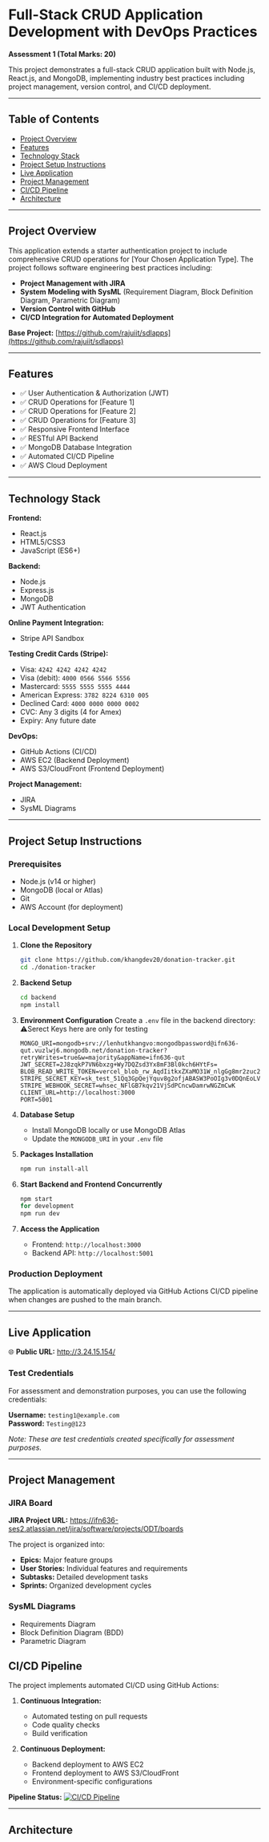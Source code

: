 # Full-Stack CRUD Application Development with DevOps Practices

**Assessment 1 (Total Marks: 20)**

This project demonstrates a full-stack CRUD application built with Node.js, React.js, and MongoDB, implementing industry best practices including project management, version control, and CI/CD deployment.

---

## Table of Contents

-   [Project Overview](#project-overview)
-   [Features](#features)
-   [Technology Stack](#technology-stack)
-   [Project Setup Instructions](#project-setup-instructions)
-   [Live Application](#live-application)
-   [Project Management](#project-management)
-   [CI/CD Pipeline](#cicd-pipeline)
-   [Architecture](#architecture)

---

## Project Overview

This application extends a starter authentication project to include comprehensive CRUD operations for [Your Chosen Application Type]. The project follows software engineering best practices including:

-   **Project Management with JIRA**
-   **System Modeling with SysML** (Requirement Diagram, Block Definition Diagram, Parametric Diagram)
-   **Version Control with GitHub**
-   **CI/CD Integration for Automated Deployment**

**Base Project:** [https://github.com/rajuiit/sdlapps](https://github.com/rajuiit/sdlapps)

---

## Features

-   ✅ User Authentication & Authorization (JWT)
-   ✅ CRUD Operations for [Feature 1]
-   ✅ CRUD Operations for [Feature 2]
-   ✅ CRUD Operations for [Feature 3]
-   ✅ Responsive Frontend Interface
-   ✅ RESTful API Backend
-   ✅ MongoDB Database Integration
-   ✅ Automated CI/CD Pipeline
-   ✅ AWS Cloud Deployment

---

## Technology Stack

**Frontend:**

-   React.js
-   HTML5/CSS3
-   JavaScript (ES6+)

**Backend:**

-   Node.js
-   Express.js
-   MongoDB
-   JWT Authentication

**Online Payment Integration:**

-   Stripe API Sandbox

**Testing Credit Cards (Stripe):**

-   Visa: `4242 4242 4242 4242`
-   Visa (debit): `4000 0566 5566 5556`
-   Mastercard: `5555 5555 5555 4444`
-   American Express: `3782 8224 6310 005`
-   Declined Card: `4000 0000 0000 0002`
-   CVC: Any 3 digits (4 for Amex)
-   Expiry: Any future date

**DevOps:**

-   GitHub Actions (CI/CD)
-   AWS EC2 (Backend Deployment)
-   AWS S3/CloudFront (Frontend Deployment)

**Project Management:**

-   JIRA
-   SysML Diagrams

---

## Project Setup Instructions

### Prerequisites

-   Node.js (v14 or higher)
-   MongoDB (local or Atlas)
-   Git
-   AWS Account (for deployment)

### Local Development Setup

1. **Clone the Repository**

    ```bash
    git clone https://github.com/khangdev20/donation-tracker.git
    cd ./donation-tracker
    ```

2. **Backend Setup**

    ```bash
    cd backend
    npm install
    ```

3. **Environment Configuration**
   Create a `.env` file in the backend directory: ⚠️Serect Keys here are only for testing

    ```env
    MONGO_URI=mongodb+srv://lenhutkhangvo:mongodbpassword@ifn636-qut.vuzlwj6.mongodb.net/donation-tracker?retryWrites=true&w=majority&appName=ifn636-qut
    JWT_SECRET=2J8zqkP7VN6bxzg+Wy7DQZsd3Yx8mF3Bl0kch6HYtFs=
    BLOB_READ_WRITE_TOKEN=vercel_blob_rw_AqdIitkxZXaMO31W_nlgGg8mr2zuc2alUVNKbGTC3ckacRh
    STRIPE_SECRET_KEY=sk_test_51Qq3GpQejYquv8g2ofjABASW3PoOIg3v0DQnEoLVOa31Lj8ATfQP5XJReR7zduFhXnAOL6RZ6rtRDS23W8PPbO2700OTerfU0J
    STRIPE_WEBHOOK_SECRET=whsec_NFlGB7kqv21VjSdPCncwDamrwNGZmCwK
    CLIENT_URL=http://localhost:3000
    PORT=5001
    ```

4. **Database Setup**

    - Install MongoDB locally or use MongoDB Atlas
    - Update the `MONGODB_URI` in your `.env` file

5. **Packages Installation**

    ```bash
    npm run install-all
    ```

6. **Start Backend and Frontend Concurrently**

    ```bash
    npm start
    for development
    npm run dev
    ```

7. **Access the Application**
    - Frontend: `http://localhost:3000`
    - Backend API: `http://localhost:5001`

### Production Deployment

The application is automatically deployed via GitHub Actions CI/CD pipeline when changes are pushed to the main branch.

---

## Live Application

🌐 **Public URL:** http://3.24.15.154/

### Test Credentials

For assessment and demonstration purposes, you can use the following credentials:

**Username:** `testing1@example.com`  
**Password:** `Testing@123`

_Note: These are test credentials created specifically for assessment purposes._

---

## Project Management

### JIRA Board

**JIRA Project URL:** https://ifn636-ses2.atlassian.net/jira/software/projects/ODT/boards

The project is organized into:

-   **Epics:** Major feature groups
-   **User Stories:** Individual features and requirements
-   **Subtasks:** Detailed development tasks
-   **Sprints:** Organized development cycles

### SysML Diagrams

-   Requirements Diagram
-   Block Definition Diagram (BDD)
-   Parametric Diagram

## CI/CD Pipeline

The project implements automated CI/CD using GitHub Actions:

1. **Continuous Integration:**

    - Automated testing on pull requests
    - Code quality checks
    - Build verification

2. **Continuous Deployment:**
    - Backend deployment to AWS EC2
    - Frontend deployment to AWS S3/CloudFront
    - Environment-specific configurations

**Pipeline Status:** [![CI/CD Pipeline](https://github.com/khangdev20/donation-tracker/workflows/CI-CD/badge.svg)](https://github.com/khangdev20/donation-tracker/actions)

---

## Architecture
